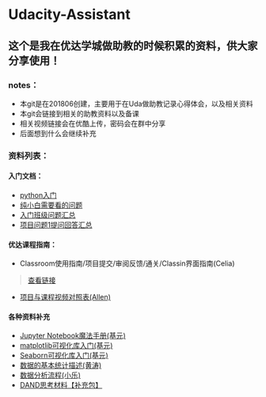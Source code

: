 # Udacity-Assistant
## 这个是我在优达学城做助教的时候积累的资料，供大家分享使用！
### notes：

- 本git是在201806创建，主要用于在Uda做助教记录心得体会，以及相关资料
- 本git会链接到相关的助教资料以及备课
- 相关视频链接会在优酷上传，密码会在群中分享
- 后面想到什么会继续补充

### 资料列表：
#### 入门文档：
- [python入门](https://github.com/AAAlvin/-Udacity-Assistant/blob/master/python%E5%85%A5%E9%97%A8.md)
- [纯小白需要看的问题](https://github.com/AAAlvin/-Udacity-Assistant/blob/master/files/纯小白需要看的问题.pdf)
- [入门班级问题汇总](https://github.com/AAAlvin/-Udacity-Assistant/blob/master/files/%E5%85%A5%E9%97%A8%E7%8F%AD%E7%BA%A7%E9%97%AE%E9%A2%98%E6%B1%87%E6%80%BB.pdf)
- [项目问题1提问回答汇总](https://github.com/AAAlvin/-Udacity-Assistant/blob/master/files/%E9%A1%B9%E7%9B%AE%E9%97%AE%E9%A2%981%E6%8F%90%E9%97%AE%E5%9B%9E%E7%AD%94%E6%B1%87%E6%80%BB.pdf)

#### 优达课程指南：
- Classroom使用指南/项目提交/审阅反馈/通关/Classin界面指南(Celia)
> [查看链接](https://docs.qq.com/doc/BqI21X2yZIht154Jnf04HPOn3osVEN142uDI2YItbu2NkIUj3IQmKC2Cjyb92GWUxv12ewh4412Isj1QaEL61?opendocxfrom=admin)

- [项目与课程视频对照表(Allen)](https://docs.qq.com/sheet/BqI21X2yZIht1ZHV3w3zw0NJ0Efwl34MshCj26xyJB0q63TN2IQmKC2Cjyb92xGDtg3qyTqS3AHcGG1oLVpn0?opendocxfrom=admin#BB08J2)

#### 各种资料补充
- [Jupyter Notebook魔法手册(基元)](https://github.com/AAAlvin/-Udacity-Assistant/blob/master/files/Jupyter%20Notebook%E9%AD%94%E6%B3%95%E6%89%8B%E5%86%8C.docx)
- [matplotlib可视化库入门(基元)](https://github.com/AAAlvin/-Udacity-Assistant/blob/master/files/matplotlib%E5%8F%AF%E8%A7%86%E5%8C%96%E5%BA%93%E5%85%A5%E9%97%A8.docx)
- [Seaborn可视化库入门(基元)](https://github.com/AAAlvin/-Udacity-Assistant/blob/master/files/Seaborn%E5%8F%AF%E8%A7%86%E5%8C%96%E5%BA%93%E5%85%A5%E9%97%A8.docx)
- [数据的基本统计描述(黄涛)](https://github.com/AAAlvin/-Udacity-Assistant/blob/master/files/%E6%95%B0%E6%8D%AE%E7%9A%84%E5%9F%BA%E6%9C%AC%E7%BB%9F%E8%AE%A1%E6%8F%8F%E8%BF%B0--%E9%BB%84%E6%B6%9B.pdf)
- [数据分析流程(小乐)](https://github.com/AAAlvin/-Udacity-Assistant/blob/master/files/%E6%95%B0%E6%8D%AE%E5%88%86%E6%9E%90%E6%B5%81%E7%A8%8B_%E5%B0%8F%E4%B9%90.pdf)
- [DAND思考材料【补充包】](https://github.com/AAAlvin/-Udacity-Assistant/blob/master/files/DAND%E6%80%9D%E8%80%83%E6%9D%90%E6%96%99%E3%80%90%E8%A1%A5%E5%85%85%E5%8C%85%E3%80%91.docx)
